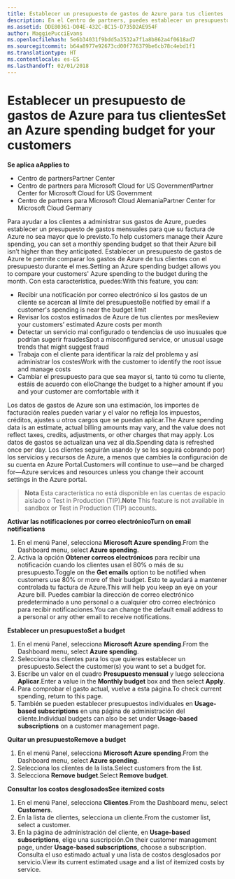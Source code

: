 ```yaml
---
title: Establecer un presupuesto de gastos de Azure para tus clientes | Centro de partners
description: En el Centro de partners, puedes establecer un presupuesto mensual por cliente para que su factura de Azure no sea una sorpresa a final de mes.
ms.assetid: DDE80361-D04E-432C-BC15-D735D2AE954F
author: MaggiePucciEvans
ms.openlocfilehash: 5e6b34031f9bdd5a3532a7f1a8b862a4f0618ad7
ms.sourcegitcommit: b64a8977e92673cd00f776379be6cb78c4ebd1f1
ms.translationtype: HT
ms.contentlocale: es-ES
ms.lasthandoff: 02/01/2018
---
```

# <a name="set-an-azure-spending-budget-for-your-customers"></a><span data-ttu-id="47270-103">Establecer un presupuesto de gastos de Azure para tus clientes</span><span class="sxs-lookup"><span data-stu-id="47270-103">Set an Azure spending budget for your customers</span></span>

**<span data-ttu-id="47270-104">Se aplica a</span><span class="sxs-lookup"><span data-stu-id="47270-104">Applies to</span></span>**

-  <span data-ttu-id="47270-105">Centro de partners</span><span class="sxs-lookup"><span data-stu-id="47270-105">Partner Center</span></span>
-  <span data-ttu-id="47270-106">Centro de partners para Microsoft Cloud for US Government</span><span class="sxs-lookup"><span data-stu-id="47270-106">Partner Center for Microsoft Cloud for US Government</span></span>
-  <span data-ttu-id="47270-107">Centro de partners para Microsoft Cloud Alemania</span><span class="sxs-lookup"><span data-stu-id="47270-107">Partner Center for Microsoft Cloud Germany</span></span>

<span data-ttu-id="47270-108">Para ayudar a los clientes a administrar sus gastos de Azure, puedes establecer un presupuesto de gastos mensuales para que su factura de Azure no sea mayor que lo previsto.</span><span class="sxs-lookup"><span data-stu-id="47270-108">To help customers manage their Azure spending, you can set a monthly spending budget so that their Azure bill isn’t higher than they anticipated.</span></span> <span data-ttu-id="47270-109">Establecer un presupuesto de gastos de Azure te permite comparar los gastos de Azure de tus clientes con el presupuesto durante el mes.</span><span class="sxs-lookup"><span data-stu-id="47270-109">Setting an Azure spending budget allows you to compare your customers' Azure spending to the budget during the month.</span></span> <span data-ttu-id="47270-110">Con esta característica, puedes:</span><span class="sxs-lookup"><span data-stu-id="47270-110">With this feature, you can:</span></span> 

-   <span data-ttu-id="47270-111">Recibir una notificación por correo electrónico si los gastos de un cliente se acercan al límite del presupuesto</span><span class="sxs-lookup"><span data-stu-id="47270-111">Be notified by email if a customer's spending is near the budget limit</span></span>
-   <span data-ttu-id="47270-112">Revisar los costos estimados de Azure de tus clientes por mes</span><span class="sxs-lookup"><span data-stu-id="47270-112">Review your customers’ estimated Azure costs per month</span></span>
-   <span data-ttu-id="47270-113">Detectar un servicio mal configurado o tendencias de uso inusuales que podrían sugerir fraudes</span><span class="sxs-lookup"><span data-stu-id="47270-113">Spot a misconfigured service, or unusual usage trends that might suggest fraud</span></span>
-   <span data-ttu-id="47270-114">Trabaja con el cliente para identificar la raíz del problema y así administrar los costes</span><span class="sxs-lookup"><span data-stu-id="47270-114">Work with the customer to identify the root issue and manage costs</span></span>
-   <span data-ttu-id="47270-115">Cambiar el presupuesto para que sea mayor si, tanto tú como tu cliente, estáis de acuerdo con ello</span><span class="sxs-lookup"><span data-stu-id="47270-115">Change the budget to a higher amount if you and your customer are comfortable with it</span></span>

<span data-ttu-id="47270-116">Los datos de gastos de Azure son una estimación, los importes de facturación reales pueden variar y el valor no refleja los impuestos, créditos, ajustes u otros cargos que se puedan aplicar.</span><span class="sxs-lookup"><span data-stu-id="47270-116">The Azure spending data is an estimate, actual billing amounts may vary, and the value does not reflect taxes, credits, adjustments, or other charges that may apply.</span></span> <span data-ttu-id="47270-117">Los datos de gastos se actualizan una vez al día.</span><span class="sxs-lookup"><span data-stu-id="47270-117">Spending data is refreshed once per day.</span></span> <span data-ttu-id="47270-118">Los clientes seguirán usando (y se les seguirá cobrando por) los servicios y recursos de Azure, a menos que cambies la configuración de su cuenta en Azure Portal.</span><span class="sxs-lookup"><span data-stu-id="47270-118">Customers will continue to use—and be charged for—Azure services and resources unless you change their account settings in the Azure portal.</span></span> 

><span data-ttu-id="47270-119">**Nota**   Esta característica no está disponible en las cuentas de espacio aislado o Test in Production (TIP).</span><span class="sxs-lookup"><span data-stu-id="47270-119">**Note**   This feature is not available in sandbox or Test in Production (TIP) accounts.</span></span>

**<span data-ttu-id="47270-120">Activar las notificaciones por correo electrónico</span><span class="sxs-lookup"><span data-stu-id="47270-120">Turn on email notifications</span></span>**
1.  <span data-ttu-id="47270-121">En el menú Panel, selecciona **Microsoft Azure spending**.</span><span class="sxs-lookup"><span data-stu-id="47270-121">From the Dashboard menu, select **Azure spending**.</span></span>
2.  <span data-ttu-id="47270-122">Activa la opción **Obtener correos electrónicos** para recibir una notificación cuando los clientes usan el 80% o más de su presupuesto.</span><span class="sxs-lookup"><span data-stu-id="47270-122">Toggle on the **Get emails** option to be notified when customers use 80% or more of their budget.</span></span> <span data-ttu-id="47270-123">Esto te ayudará a mantener controlada tu factura de Azure.</span><span class="sxs-lookup"><span data-stu-id="47270-123">This will help you keep an eye on your Azure bill.</span></span> <span data-ttu-id="47270-124">Puedes cambiar la dirección de correo electrónico predeterminado a uno personal o a cualquier otro correo electrónico para recibir notificaciones.</span><span class="sxs-lookup"><span data-stu-id="47270-124">You can change the default email address to a personal or any other email to receive notifications.</span></span>

**<span data-ttu-id="47270-125">Establecer un presupuesto</span><span class="sxs-lookup"><span data-stu-id="47270-125">Set a budget</span></span>**
1.  <span data-ttu-id="47270-126">En el menú Panel, selecciona **Microsoft Azure spending**.</span><span class="sxs-lookup"><span data-stu-id="47270-126">From the Dashboard menu, select **Azure spending**.</span></span>
2.  <span data-ttu-id="47270-127">Selecciona los clientes para los que quieres establecer un presupuesto.</span><span class="sxs-lookup"><span data-stu-id="47270-127">Select the customer(s) you want to set a budget for.</span></span> 
3. <span data-ttu-id="47270-128">Escribe un valor en el cuadro **Presupuesto mensual** y luego selecciona **Aplicar**.</span><span class="sxs-lookup"><span data-stu-id="47270-128">Enter a value in the **Monthly budget** box and then select **Apply**.</span></span>
4.  <span data-ttu-id="47270-129">Para comprobar el gasto actual, vuelve a esta página.</span><span class="sxs-lookup"><span data-stu-id="47270-129">To check current spending, return to this page.</span></span>
5.  <span data-ttu-id="47270-130">También se pueden establecer presupuestos individuales en **Usage-based subscriptions** en una página de administración del cliente.</span><span class="sxs-lookup"><span data-stu-id="47270-130">Individual budgets can also be set under **Usage-based subscriptions** on a customer management page.</span></span>

**<span data-ttu-id="47270-131">Quitar un presupuesto</span><span class="sxs-lookup"><span data-stu-id="47270-131">Remove a budget</span></span>**
1.  <span data-ttu-id="47270-132">En el menú Panel, selecciona **Microsoft Azure spending**.</span><span class="sxs-lookup"><span data-stu-id="47270-132">From the Dashboard menu, select **Azure spending**.</span></span>
2.  <span data-ttu-id="47270-133">Selecciona los clientes de la lista.</span><span class="sxs-lookup"><span data-stu-id="47270-133">Select customers from the list.</span></span>
3.  <span data-ttu-id="47270-134">Selecciona **Remove budget**.</span><span class="sxs-lookup"><span data-stu-id="47270-134">Select **Remove budget**.</span></span>

**<span data-ttu-id="47270-135">Consultar los costos desglosados</span><span class="sxs-lookup"><span data-stu-id="47270-135">See itemized costs</span></span>**
1.  <span data-ttu-id="47270-136">En el menú Panel, selecciona **Clientes**.</span><span class="sxs-lookup"><span data-stu-id="47270-136">From the Dashboard menu, select **Customers**.</span></span>
2.  <span data-ttu-id="47270-137">En la lista de clientes, selecciona un cliente.</span><span class="sxs-lookup"><span data-stu-id="47270-137">From the customer list, select a customer.</span></span>
3.  <span data-ttu-id="47270-138">En la página de administración del cliente, en **Usage-based subscriptions**, elige una suscripción.</span><span class="sxs-lookup"><span data-stu-id="47270-138">On their customer management page, under **Usage-based subscriptions**, choose a subscription.</span></span> <span data-ttu-id="47270-139">Consulta el uso estimado actual y una lista de costos desglosados por servicio.</span><span class="sxs-lookup"><span data-stu-id="47270-139">View its current estimated usage and a list of itemized costs by service.</span></span>


 

 




